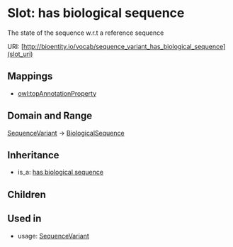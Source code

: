 # Slot: has biological sequence


The state of the sequence w.r.t a reference sequence

URI: [http://bioentity.io/vocab/sequence_variant_has_biological_sequence](slot_uri)
## Mappings

 * [owl:topAnnotationProperty](http://purl.obolibrary.org/obo/owl_topAnnotationProperty)
## Domain and Range

[SequenceVariant](SequenceVariant.md) -> [BiologicalSequence](BiologicalSequence.md)
## Inheritance

 *  is_a: [has biological sequence](has_biological_sequence.md)
## Children

## Used in

 *  usage: [SequenceVariant](SequenceVariant.md)
